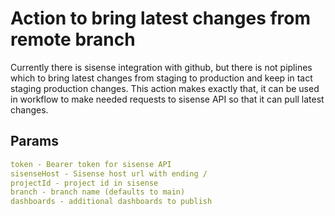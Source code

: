 # Action to bring latest changes from remote branch
Currently there is sisense integration with github, but there is not piplines which to bring latest changes from staging to production and keep in tact staging production changes.
This action makes exactly that, it can be used in workflow to make needed requests to sisense API so that it can pull latest changes.

## Params
```yaml
token - Bearer token for sisense API
sisenseHost - Sisense host url with ending /
projectId - project id in sisense
branch - branch name (defaults to main)
dashboards - additional dashboards to publish
```
